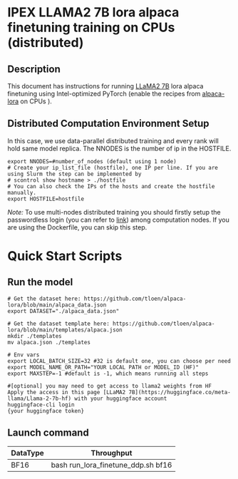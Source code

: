 # IPEX LLAMA2 7B lora alpaca finetuning training on CPUs (distributed)

## Description

This document has instructions for running [LLaMA2 7B](https://huggingface.co/meta-llama/Llama-2-7b-hf)  lora alpaca finetuning using Intel-optimized PyTorch (enable the recipes from [alpaca-lora](https://github.com/tloen/alpaca-lora/tree/main) on CPUs ).

## Distributed Computation Environment Setup

In this case, we use data-parallel distributed training and every rank will hold same model replica. The NNODES is the number of ip in the HOSTFILE.

```
export NNODES=#number_of_nodes (default using 1 node)
# Create your ip_list_file (hostfile), one IP per line. If you are using Slurm the step can be implemented by 
# scontrol show hostname > ./hostfile
# You can also check the IPs of the hosts and create the hostfile manually.
export HOSTFILE=hostfile 
```

*Note:* To use multi-nodes distributed training you should firstly setup the passwordless login (you can refer to [link](https://linuxize.com/post/how-to-setup-passwordless-ssh-login/)) among computation nodes. If you are using the Dockerfile, you can skip this step.

# Quick Start Scripts  

## Run the model

```
# Get the dataset here: https://github.com/tloen/alpaca-lora/blob/main/alpaca_data.json
export DATASET="./alpaca_data.json"

# Get the dataset template here: https://github.com/tloen/alpaca-lora/blob/main/templates/alpaca.json
mkdir ./templates
mv alpaca.json ./templates

# Env vars
export LOCAL_BATCH_SIZE=32 #32 is default one, you can choose per need
export MODEL_NAME_OR_PATH="YOUR LOCAL PATH or MODEL_ID (HF)"
export MAXSTEP=-1 #default is -1, which means running all steps

#[optional] you may need to get access to llama2 weights from HF
Apply the access in this page [LLaMA2 7B](https://huggingface.co/meta-llama/Llama-2-7b-hf) with your huggingface account
huggingface-cli login
{your huggingface token}
```

## Launch command

|  DataType   | Throughput  |
| ----------- | ----------- |
| BF16        | bash run_lora_finetune_ddp.sh bf16  |